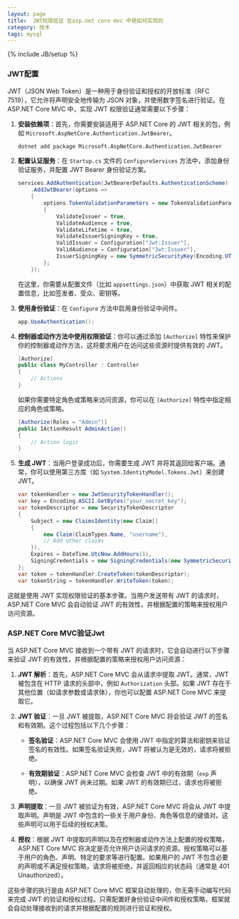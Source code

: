 ```yaml
---
layout: page
title:  JWT权限验证 在asp.net core mvc 中是如何实现的
category: 技术
tags: mysql
---
```

{% include JB/setup %}

### JWT配置
JWT（JSON Web Token）是一种用于身份验证和授权的开放标准（RFC 7519），它允许将声明安全地传输为 JSON 对象，并使用数字签名进行验证。在 ASP.NET Core MVC 中，实现 JWT 权限验证通常需要以下步骤：

1. **安装依赖项**：首先，你需要安装适用于 ASP.NET Core 的 JWT 相关的包，例如 `Microsoft.AspNetCore.Authentication.JwtBearer`。

   ```bash
   dotnet add package Microsoft.AspNetCore.Authentication.JwtBearer
   ```

2. **配置认证服务**：在 `Startup.cs` 文件的 `ConfigureServices` 方法中，添加身份验证服务，并配置 JWT Bearer 身份验证方案。

   ```csharp
   services.AddAuthentication(JwtBearerDefaults.AuthenticationScheme)
       .AddJwtBearer(options =>
       {
           options.TokenValidationParameters = new TokenValidationParameters
           {
               ValidateIssuer = true,
               ValidateAudience = true,
               ValidateLifetime = true,
               ValidateIssuerSigningKey = true,
               ValidIssuer = Configuration["Jwt:Issuer"],
               ValidAudience = Configuration["Jwt:Issuer"],
               IssuerSigningKey = new SymmetricSecurityKey(Encoding.UTF8.GetBytes(Configuration["Jwt:Key"]))
           };
       });
   ```

   在这里，你需要从配置文件（比如 `appsettings.json`）中获取 JWT 相关的配置信息，比如签发者、受众、密钥等。

3. **使用身份验证**：在 `Configure` 方法中启用身份验证中间件。

   ```csharp
   app.UseAuthentication();
   ```

4. **控制器或动作方法中使用权限验证**：你可以通过添加 `[Authorize]` 特性来保护你的控制器或动作方法，这将要求用户在访问这些资源时提供有效的 JWT。

   ```csharp
   [Authorize]
   public class MyController : Controller
   {
       // Actions
   }
   ```

   如果你需要特定角色或策略来访问资源，你可以在 `[Authorize]` 特性中指定相应的角色或策略。

   ```csharp
   [Authorize(Roles = "Admin")]
   public IActionResult AdminAction()
   {
       // Action logic
   }
   ```

5. **生成 JWT**：当用户登录成功后，你需要生成 JWT 并将其返回给客户端。通常，你可以使用第三方库（如 `System.IdentityModel.Tokens.Jwt`）来创建 JWT。

   ```csharp
   var tokenHandler = new JwtSecurityTokenHandler();
   var key = Encoding.ASCII.GetBytes("your_secret_key");
   var tokenDescriptor = new SecurityTokenDescriptor
   {
       Subject = new ClaimsIdentity(new Claim[]
       {
           new Claim(ClaimTypes.Name, "username"),
           // Add other claims
       }),
       Expires = DateTime.UtcNow.AddHours(1),
       SigningCredentials = new SigningCredentials(new SymmetricSecurityKey(key), SecurityAlgorithms.HmacSha256Signature)
   };
   var token = tokenHandler.CreateToken(tokenDescriptor);
   var tokenString = tokenHandler.WriteToken(token);
   ```

这就是使用 JWT 实现权限验证的基本步骤。当用户发送带有 JWT 的请求时，ASP.NET Core MVC 会自动验证 JWT 的有效性，并根据配置的策略来授权用户访问资源。

###  ASP.NET Core MVC验证Jwt

当 ASP.NET Core MVC 接收到一个带有 JWT 的请求时，它会自动进行以下步骤来验证 JWT 的有效性，并根据配置的策略来授权用户访问资源：

1. **JWT 解析**：首先，ASP.NET Core MVC 会从请求中提取 JWT。通常，JWT 被包含在 HTTP 请求的头部中，例如 `Authorization` 头部。如果 JWT 存在于其他位置（如请求参数或请求体），你也可以配置 ASP.NET Core MVC 来提取它。

2. **JWT 验证**：一旦 JWT 被提取，ASP.NET Core MVC 将会验证 JWT 的签名和有效期。这个过程包括以下几个步骤：

   - **签名验证**：ASP.NET Core MVC 会使用 JWT 中指定的算法和密钥来验证签名的有效性。如果签名验证失败，JWT 将被认为是无效的，请求将被拒绝。

   - **有效期验证**：ASP.NET Core MVC 会检查 JWT 中的有效期（`exp` 声明），以确保 JWT 尚未过期。如果 JWT 的有效期已过，请求也将被拒绝。

3. **声明提取**：一旦 JWT 被验证为有效，ASP.NET Core MVC 将会从 JWT 中提取声明。声明是 JWT 中包含的一些关于用户身份、角色等信息的键值对。这些声明可以用于后续的授权决策。

4. **授权**：根据 JWT 中提取的声明以及在控制器或动作方法上配置的授权策略，ASP.NET Core MVC 将决定是否允许用户访问请求的资源。授权策略可以基于用户的角色、声明、特定的要求等进行配置。如果用户的 JWT 不包含必要的声明或不满足授权策略，请求将被拒绝，并返回相应的状态码（通常是 401 Unauthorized）。

这些步骤的执行是由 ASP.NET Core MVC 框架自动处理的，你无需手动编写代码来完成 JWT 的验证和授权过程。只需配置好身份验证中间件和授权策略，框架就会自动处理接收到的请求并根据配置的规则进行验证和授权。
